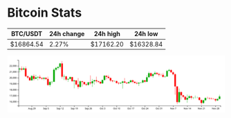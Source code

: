 # Bitcoin Stats

BTC/USDT|24h change|24h high|24h low|
|---|---|---|---|
|$16864.54|2.27%|$17162.20|$16328.84|

<img src="./chart.svg">

